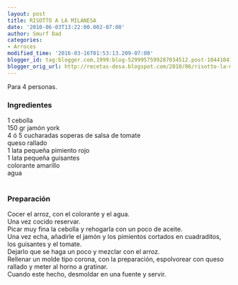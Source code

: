 ```yaml
---
layout: post
title: RISOTTO A LA MILANESA
date: '2010-06-03T13:22:00.002-07:00'
author: Smurf Dad
categories:
- Arroces
modified_time: '2016-03-16T01:53:13.209-07:00'
blogger_id: tag:blogger.com,1999:blog-5299957599287034512.post-1044104170944849388
blogger_orig_url: http://recetas-desa.blogspot.com/2010/06/risotto-la-milanesa.html
---
```


Para 4 personas.<br /><h3>Ingredientes</h3>1 cebolla<br />150 gr jamón york<br />4 ó 5 cucharadas soperas de salsa de tomate<br />queso rallado<br />1 lata pequeña pimiento rojo<br />1 lata pequeña guisantes<br />colorante amarillo<br />agua<br /><br /><h3>Preparación</h3>Cocer el arroz, con el colorante y el agua.<br />Una vez cocido reservar.<br />Picar muy fina la cebolla y rehogarla con un poco de aceite.<br />Una vez echa, añadirle el jamón y los pimientos cortados en cuadraditos, los guisantes y el tomate.<br />Dejarlo que se haga un poco y mezclar con el arroz.<br />Rellenar un molde tipo corona, con la preparación, espolvorear con queso rallado y meter al horno a gratinar.<br />Cuando este hecho, desmoldar en una fuente y servir.